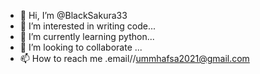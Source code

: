 - 👋 Hi, I’m @BlackSakura33
- 👀 I’m interested in writing code...
- 🌱 I’m currently learning python...
- 💞️ I’m looking to collaborate ...
- 📫 How to reach me .email//ummhafsa2021@gmail.com

<!---
BlackSakura33/BlackSakura33 is a ✨ special ✨ repository because its `README.md` (this file) appears on your GitHub profile.
You can click the Preview link to take a look at your changes.
--->

